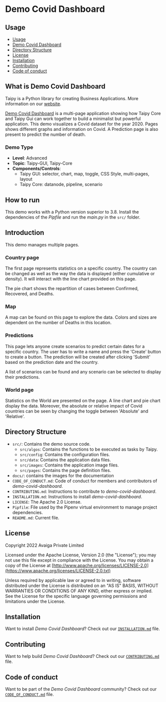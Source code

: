 # Demo Covid Dashboard

## Usage
- [Usage](#usage)
- [Demo Covid Dashboard](#what-is-demo-covid-dashboard)
- [Directory Structure](#directory-structure)
- [License](#license)
- [Installation](#installation)
- [Contributing](#contributing)
- [Code of conduct](#code-of-conduct)

## What is Demo Covid Dashboard

Taipy is a Python library for creating Business Applications. More information on our
[website](https://www.taipy.io).

[Demo Covid Dashboard](https://github.com/Avaiga/demo-covid-dashboard) is a multi-page application showing how Taipy Core and Taipy Gui can work together to build a minimalist but powerful application.
This demo visualizes a Covid dataset for the year 2020. Pages shows different graphs and information on Covid. A Prediction page is also present to predict the number of death.

### Demo Type
- **Level**: Advanced
- **Topic**: Taipy-GUI, Taipy-Core
- **Components/Controls**: 
  - Taipy GUI: selector, chart, map, toggle, CSS Style, multi-pages, layout
  - Taipy Core: datanode, pipeline, scenario

## How to run

This demo works with a Python version superior to 3.8. Install the dependencies of the *Pipfile* and run the *main.py* in the `src/` folder.

## Introduction

This demo manages multiple pages.

### Country page

The first page represents statistics on a specific country. The country can be changed as well as the way the data is displayed (either cumulative or density). It will interact with the line chart provided on this page.

The pie chart shows the repartition of cases between Confirmed, Recovered, and Deaths. 

### Map

A map can be found on this page to explore the data. Colors and sizes are dependent on the number of Deaths in this location.

### Predictions

This page lets anyone create scenarios to predict certain dates for a specific country. The user has to write a name and press the 'Create' button to create a button. The prediction will be created after clicking 'Submit' based on the prediction date and the country.

A list of scenarios can be found and any scenario can be selected to display their predictions.

### World page

Statistics on the World are presented on the page. A line chart and pie chart display the data. Moreover, the absolute or relative impact of Covid countries can be seen by changing the toggle between 'Absolute' and 'Relative'. 

## Directory Structure


- `src/`: Contains the demo source code.
  - `src/algos`: Contains the functions to be executed as tasks by Taipy.
  - `src/config`: Contains the configuration files.
  - `src/data`: Contains the application data files.
  - `src/images`: Contains the application image files.
  - `src/pages`: Contains the page definition files.
- `docs/`: contains the images for the documentation
- `CODE_OF_CONDUCT.md`: Code of conduct for members and contributors of _demo-covid-dashboard_.
- `CONTRIBUTING.md`: Instructions to contribute to _demo-covid-dashboard_.
- `INSTALLATION.md`: Instructions to install _demo-covid-dashboard_.
- `LICENSE`: The Apache 2.0 License.
- `Pipfile`: File used by the Pipenv virtual environment to manage project dependencies.
- `README.md`: Current file.

## License
Copyright 2022 Avaiga Private Limited

Licensed under the Apache License, Version 2.0 (the "License"); you may not use this file except in compliance with
the License. You may obtain a copy of the License at
[http://www.apache.org/licenses/LICENSE-2.0](https://www.apache.org/licenses/LICENSE-2.0.txt)

Unless required by applicable law or agreed to in writing, software distributed under the License is distributed on
an "AS IS" BASIS, WITHOUT WARRANTIES OR CONDITIONS OF ANY KIND, either express or implied. See the License for the
specific language governing permissions and limitations under the License.

## Installation

Want to install _Demo Covid Dashboard_? Check out our [`INSTALLATION.md`](INSTALLATION.md) file.

## Contributing

Want to help build _Demo Covid Dashboard_? Check out our [`CONTRIBUTING.md`](CONTRIBUTING.md) file.

## Code of conduct

Want to be part of the _Demo Covid Dashboard_ community? Check out our [`CODE_OF_CONDUCT.md`](CODE_OF_CONDUCT.md) file.
